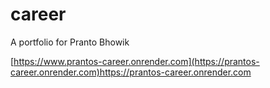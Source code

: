 # career
A portfolio for Pranto Bhowik

[https://www.prantos-career.onrender.com](https://prantos-career.onrender.com)https://prantos-career.onrender.com
